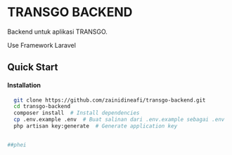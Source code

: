 # TRANSGO BACKEND

Backend untuk aplikasi TRANSGO.

Use Framework Laravel

## Quick Start

#### Installation

```bash
  git clone https://github.com/zainidineafi/transgo-backend.git
  cd transgo-backend
  composer install  # Install dependencies
  cp .env.example .env  # Buat salinan dari .env.example sebagai .env
  php artisan key:generate  # Generate application key


##phei
```

